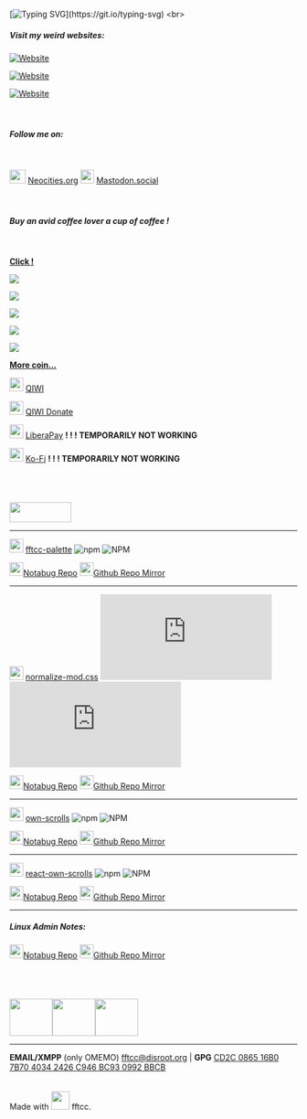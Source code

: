 [![Typing SVG](http://readme-typing-svg.herokuapp.com?duration=3000&color=FF99CC&vCenter=true&multiline=true&height=90&lines=Hello+wanderer!+They+call+me;FREAK+FROM+THE+COMPUTER+CLUB%2C;fftcc+in+short.)](https://git.io/typing-svg)
<br>
##### **Visit my weird websites**:

[![Website](https://img.shields.io/website?down_color=ed4e50&down_message=offline&label=ff99cc.art&style=flat-square&up_color=50ee80&up_message=online&url=https%3A%2F%2Fff99cc.art)](https://ff99cc.art)

[![Website](https://img.shields.io/website?down_color=ed4e50&down_message=offline&label=ff99cc.neocities.org&style=flat-square&up_color=50ee80&up_message=online&url=https%3A%2F%2Fff99cc.neocities.org)](https://ff99cc.neocities.org)

<a href="dontlose.link">![Website](https://img.shields.io/website?down_color=ed4e50&down_message=offline&label=dontlose.link&style=flat-square&up_color=50ee80&up_message=online&url=https%3A%2F%2Fdontlose.link)</a>
<br>
<br>
<br>
##### Follow me on:
<br>

<img src="https://notabug.org/fftcc/Buy-me-a-coffee/raw/main/badges/neocities.png" style="width:28px;height:24px;" /> [Neocities.org](https://neocities.org/site/ff99cc)
<img src="https://notabug.org/fftcc/Buy-me-a-coffee/raw/main/badges/mastodon.png" style="width:24px;" /> [Mastodon.social](https://mas.to/@fftcc)
<br>
<br>
<br>

##### Buy an avid coffee lover a cup of coffee !
<br>

[**Click !**](https://notabug.org/fftcc/Buy-me-a-coffee/src/main/Buy-me-a-coffee.md)

[![](https://notabug.org/fftcc/Buy-me-a-coffee/raw/main/btc/btc.png)](https://notabug.org/fftcc/Buy-me-a-coffee/src/main/Buy-me-a-coffee.md)

[![](https://notabug.org/fftcc/Buy-me-a-coffee/raw/main/trx/usdt-trx.png)](https://notabug.org/fftcc/Buy-me-a-coffee/src/main/Buy-me-a-coffee.md)

[![](https://notabug.org/fftcc/Buy-me-a-coffee/raw/main/xmr/xmr.png)](https://notabug.org/fftcc/Buy-me-a-coffee/src/main/Buy-me-a-coffee.md)

[![](https://notabug.org/fftcc/Buy-me-a-coffee/raw/main/eth/eth.png)](https://notabug.org/fftcc/Buy-me-a-coffee/src/main/Buy-me-a-coffee.md)

[![](https://notabug.org/fftcc/Buy-me-a-coffee/raw/main/ltc/ltc.png)](https://notabug.org/fftcc/Buy-me-a-coffee/src/main/Buy-me-a-coffee.md)

[**More coin...**](https://notabug.org/fftcc/Buy-me-a-coffee/src/main/Buy-me-a-coffee.md)

<img src="https://notabug.org/fftcc/Buy-me-a-coffee/raw/main/badges/qiwi-logo.png" style="width:24px;" /> [QIWI](qiwi.com/n/RUSSI698)

<img src="https://notabug.org/fftcc/Buy-me-a-coffee/raw/main/badges/qiwi2-logo.png" style="width:24px;" /> [QIWI Donate](https://donate.qiwi.com/payin/copywtf)

<img src="https://notabug.org/fftcc/Buy-me-a-coffee/raw/main/badges/liberapay-logo.png" style="width:24px;" /> [LiberaPay](https://liberapay.com/fftcc/) **! ! ! TEMPORARILY NOT WORKING**

<img src="https://notabug.org/fftcc/Buy-me-a-coffee/raw/main/badges/ko-fi-logo.png" style="width:24px;" /> [Ko-Fi](ko-fi.com/fftcc) **! ! ! TEMPORARILY NOT WORKING**
<br>
<br>
<br>
<br>
<br>
<img src="https://notabug.org/fftcc/Buy-me-a-coffee/raw/main/badges/npm-logo-red.png" style="width:108px; height:35px;"/>

---

<img src="https://notabug.org/fftcc/Buy-me-a-coffee/raw/main/badges/npm.png" style="width:24px;" /> [fftcc-palette](https://www.npmjs.com/package/fftcc-palette)  ![npm](https://img.shields.io/npm/v/fftcc-palette?color=%239867f0&style=flat-square) ![NPM](https://img.shields.io/npm/l/fftcc-palette?color=%23ff99cc&style=flat-square)

<img src="https://notabug.org/fftcc/Buy-me-a-coffee/raw/main/badges/git.png" style="width:24px;" />[Notabug Repo](https://notabug.org/fftcc/fftcc-palette) <img src="https://notabug.org/fftcc/Buy-me-a-coffee/raw/main/badges/github.png" style="width:24px;" />[Github Repo Mirror](https://github.com/fftcc/fftcc-palette)

---

<img src="https://notabug.org/fftcc/Buy-me-a-coffee/raw/main/badges/npm.png" style="width:24px;" /> [normalize-mod.css](https://www.npmjs.com/package/normalize-mod.css)  ![npm](https://img.shields.io/npm/v/normalize-mod.css?color=%239867f0&style=flat-square) ![NPM](https://img.shields.io/npm/l/normalize-mod.css?color=%23ff99cc&style=flat-square)

<img src="https://notabug.org/fftcc/Buy-me-a-coffee/raw/main/badges/git.png" style="width:24px;" />[Notabug Repo](https://notabug.org/fftcc/normalize-mod.css) <img src="https://notabug.org/fftcc/Buy-me-a-coffee/raw/main/badges/github.png" style="width:24px;" />[Github Repo Mirror](https://github.com/fftcc/normalize-mod.css)

---

<img src="https://notabug.org/fftcc/Buy-me-a-coffee/raw/main/badges/npm.png" style="width:24px;" /> [own-scrolls](https://www.npmjs.com/package/own-scrolls)  ![npm](https://img.shields.io/npm/v/own-scrolls?color=%239867f0&style=flat-square) ![NPM](https://img.shields.io/npm/l/own-scrolls?color=%23ff99cc&style=flat-square)

<img src="https://notabug.org/fftcc/Buy-me-a-coffee/raw/main/badges/git.png" style="width:24px;" />[Notabug Repo](https://notabug.org/fftcc/own-scrolls) <img src="https://notabug.org/fftcc/Buy-me-a-coffee/raw/main/badges/github.png" style="width:24px;" />[Github Repo Mirror](https://github.com/fftcc/own-scrolls)

---

<img src="https://notabug.org/fftcc/Buy-me-a-coffee/raw/main/badges/npm.png" style="width:24px;" /> [react-own-scrolls](https://www.npmjs.com/package/react-own-scrolls)  ![npm](https://img.shields.io/npm/v/react-own-scrolls?color=%239867f0&style=flat-square) ![NPM](https://img.shields.io/npm/l/react-own-scrolls?color=%23ff99cc&style=flat-square)

<img src="https://notabug.org/fftcc/Buy-me-a-coffee/raw/main/badges/git.png" style="width:24px;" />[Notabug Repo](https://notabug.org/fftcc/react-own-scrolls) <img src="https://notabug.org/fftcc/Buy-me-a-coffee/raw/main/badges/github.png" style="width:24px;" />[Github Repo Mirror](https://github.com/fftcc/react-own-scrolls)

---


##### **Linux Admin Notes**:

<img src="https://notabug.org/fftcc/Buy-me-a-coffee/raw/main/badges/git.png" style="width:24px;" />[Notabug Repo](https://notabug.org/fftcc/journal-admin)
<img src="https://notabug.org/fftcc/Buy-me-a-coffee/raw/main/badges/github.png" style="width:24px;" />[Github Repo Mirror](https://github.com/fftcc/journal-admin)
<br>
<br>
<br>
<br>
<br>
<img src="https://notabug.org/fftcc/Buy-me-a-coffee/raw/main/badges/wtfpl-1.png" style="width:75px; height:65px;" /><img src="https://notabug.org/fftcc/Buy-me-a-coffee/raw/main/badges/gnu-gpl-logo.png" style="width:75px; height:65px;" /><img src="https://notabug.org/fftcc/Buy-me-a-coffee/raw/main/badges/open-source-logo.png" style="width:75px; height:65px;" />
<br>

---

**EMAIL/XMPP** (only OMEMO) <fftcc@disroot.org> | **GPG** [CD2C 0865 16B0 7B70 4034  2426 C946 BC93 0992 BBCB](example)
<br>
<br>
<br>
Made with <img src="https://notabug.org/fftcc/Buy-me-a-coffee/raw/main/badges/love.png" style="width:32px;" /> fftcc.

